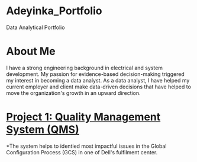 # Adeyinka_Portfolio
Data Analytical Portfolio

# About Me
I have a strong engineering background in electrical and system development. My passion for evidence-based decision-making triggered my interest in becoming a data analyst. As a data analyst, I have helped my current employer and client make data-driven decisions that have helped to move the organization's growth in an upward direction. 
# [Project 1: Quality Management System (QMS)](https://github.com/AdeGit/Adeyinka_Portfolio)
*The system helps to identied most impactful issues in the Global Configuration Process (GCS) in one of Dell's fulfilment center. 
